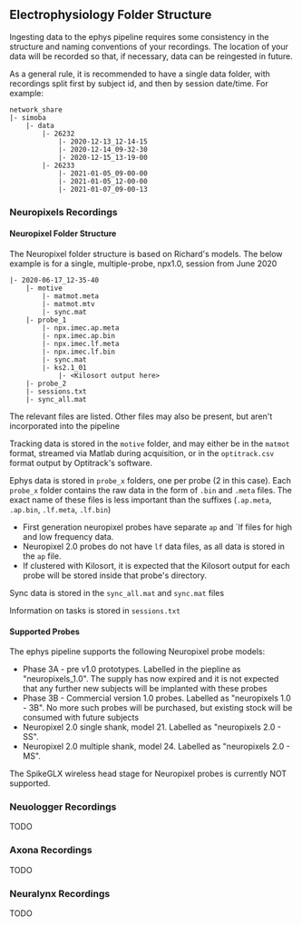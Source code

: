 ## Electrophysiology Folder Structure

Ingesting data to the ephys pipeline requires some consistency in the structure and naming conventions of your recordings. The location of your data will be recorded so that, if necessary, data can be reingested in future. 

As a general rule, it is recommended to have a single data folder, with recordings split first by subject id, and then by session date/time. For example:
```
network_share
|- simoba
    |- data
        |- 26232
            |- 2020-12-13_12-14-15
            |- 2020-12-14_09-32-30
            |- 2020-12-15_13-19-00
        |- 26233
            |- 2021-01-05_09-00-00
            |- 2021-01-05_12-00-00
            |- 2021-01-07_09-00-13
```

### Neuropixels Recordings

#### Neuropixel Folder Structure

The Neuropixel folder structure is based on Richard's models. The below example is for a single, multiple-probe, npx1.0, session from June 2020

```
|- 2020-06-17_12-35-40
    |- motive
        |- matmot.meta
        |- matmot.mtv
        |- sync.mat
    |- probe_1
        |- npx.imec.ap.meta
        |- npx.imec.ap.bin
        |- npx.imec.lf.meta
        |- npx.imec.lf.bin
        |- sync.mat
        |- ks2.1_01
            |- <Kilosort output here>
    |- probe_2
    |- sessions.txt
    |- sync_all.mat
```
The relevant files are listed. Other files may also be present, but aren't incorporated into the pipeline

Tracking data is stored in the `motive` folder, and may either be in the `matmot` format, streamed via Matlab during acquisition, or in the `optitrack.csv` format output by Optitrack's software. 

Ephys data is stored in `probe_x` folders, one per probe (2 in this case). Each `probe_x` folder contains the raw data in the form of `.bin` and `.meta` files. The exact name of these files is less important than the suffixes (`.ap.meta`, `.ap.bin`, `.lf.meta`, `.lf.bin`)
- First generation neuropixel probes have separate `ap` and `lf files for high and low frequency data. 
- Neuropixel 2.0 probes do not have `lf` data files, as all data is stored in the `ap` file. 
- If clustered with Kilosort, it is expected that the Kilosort output for each probe will be stored inside that probe's directory.

Sync data is stored in the `sync_all.mat` and `sync.mat` files 

Information on tasks is stored in `sessions.txt`

#### Supported Probes

The ephys pipeline supports the following Neuropixel probe models:
* Phase 3A - pre v1.0 prototypes. Labelled in the piepline as "neuropixels_1.0". The supply has now expired and it is not expected that any further new subjects will be implanted with these probes
* Phase 3B - Commercial version 1.0 probes. Labelled as "neuropixels 1.0 - 3B". No more such probes will be purchased, but existing stock will be consumed with future subjects
* Neuropixel 2.0 single shank, model 21. Labelled as "neuropixels 2.0 - SS". 
* Neuropixel 2.0 multiple shank, model 24. Labelled as "neuropixels 2.0 - MS". 

The SpikeGLX wireless head stage for Neuropixel probes is currently NOT supported.


### Neuologger Recordings

TODO

### Axona Recordings

TODO

### Neuralynx Recordings

TODO